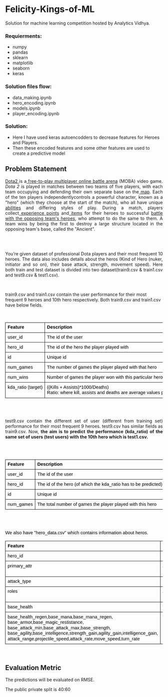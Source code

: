 # Felicity-Kings-of-ML
Solution for machine learning competition hosted by Analytics Vidhya.

### Requierments:
- numpy
- pandas
- sklearn
- matplotlib
- seaborn
- keras

### Solution files flow:
- data_making.ipynb
- hero_encoding.ipynb
- models.ipynb
- player_encoding.ipynb

### Solution:
- Here I have used keras autoencodders to decrease features for Heroes and Players.
- Then these encoded features and some other features are used to create a predictive model

<h2>Problem Statement</h2>

<p><p style="text-align: justify;"><a href="https://en.wikipedia.org/wiki/Dota_2">Dota2&nbsp;</a>is a<a href="https://en.wikipedia.org/wiki/Free-to-play"> free-to-play</a><a href="https://en.wikipedia.org/wiki/Multiplayer_online_battle_arena"> multiplayer online battle arena</a> (MOBA) video game. <em>Dota 2</em> is played in matches between two teams of five players, with each team occupying and defending their own separate base on the<a href="https://en.wikipedia.org/wiki/Level_(video_gaming)">&nbsp;map</a>. Each of the ten players independentlycontrols a powerful character, known as a "hero" (which they choose at the start of the match), who all have unique <a href="https://en.wikipedia.org/wiki/Skill_(role-playing_games)">abilities</a> and differing styles of play. During a match, players collect<a href="https://en.wikipedia.org/wiki/Experience_point">&nbsp;experience points</a> and<a href="https://en.wikipedia.org/wiki/Item_(gaming)">&nbsp;items</a> for their heroes to successful <a href="https://en.wikipedia.org/wiki/Player_versus_player">battle with the opposing team's </a><a href="https://en.wikipedia.org/wiki/Player_versus_player">heroes</a>, who attempt to do the same to them. A team wins by being the first to destroy a large structure located in the opposing team's base, called the "Ancient".</p>
<p><br /><br /></p>
<p style="text-align: justify;">You&rsquo;re given dataset of professional Dota players and their most frequent 10 heroes. The data also includes details about the heros (Kind of Hero (nuker, initiator and so on), their base attack, strength, movement speed). Here both train and test dataset is divided into two dataset(train9.csv &amp; train1.csv and test9.csv &amp; test1.csv).</p>
<p>&nbsp;</p>
<p>train9.csv and train1.csv contain the user performance for their most frequent 9 heroes and 10th hero respectively. Both train9.csv and train1.csv have below fields.</p>
<p>&nbsp; &nbsp;</p>
<table style="border: none; border-collapse: collapse;">
<tbody>
<tr style="height: 0pt;">
<td style="vertical-align: top; padding: 5pt 5pt 5pt 5pt; border: solid #000000 1pt;">
<p style="line-height: 1.2; margin-top: 0pt; margin-bottom: 0pt;"><strong><span style="font-size: 11pt; font-family: Arial; color: #000000; background-color: transparent; font-variant: normal; text-decoration: none; vertical-align: baseline; white-space: pre;">Feature</span></strong></p>
</td>
<td style="vertical-align: top; padding: 5pt 5pt 5pt 5pt; border: solid #000000 1pt;">
<p style="line-height: 1.2; margin-top: 0pt; margin-bottom: 0pt;"><strong><span style="font-size: 11pt; font-family: Arial; color: #000000; background-color: transparent; font-variant: normal; text-decoration: none; vertical-align: baseline; white-space: pre;">Description</span></strong></p>
</td>
</tr>
<tr style="height: 0pt;">
<td style="vertical-align: top; padding: 5pt 5pt 5pt 5pt; border: solid #000000 1pt;">
<p style="line-height: 1.2; margin-top: 0pt; margin-bottom: 0pt;"><span style="font-size: 11pt; font-family: Arial; color: #000000; background-color: transparent; font-weight: 400; font-variant: normal; text-decoration: none; vertical-align: baseline; white-space: pre;">user_id</span></p>
</td>
<td style="vertical-align: top; padding: 5pt 5pt 5pt 5pt; border: solid #000000 1pt;">
<p style="line-height: 1.2; margin-top: 0pt; margin-bottom: 0pt;"><span style="font-size: 11pt; font-family: Arial; color: #000000; background-color: transparent; font-weight: 400; font-variant: normal; text-decoration: none; vertical-align: baseline; white-space: pre;">The id of the user</span></p>
</td>
</tr>
<tr style="height: 0pt;">
<td style="vertical-align: top; padding: 5pt 5pt 5pt 5pt; border: solid #000000 1pt;">
<p style="line-height: 1.2; margin-top: 0pt; margin-bottom: 0pt;"><span style="font-size: 11pt; font-family: Arial; color: #000000; background-color: transparent; font-weight: 400; font-variant: normal; text-decoration: none; vertical-align: baseline; white-space: pre;">hero_id</span></p>
</td>
<td style="vertical-align: top; padding: 5pt 5pt 5pt 5pt; border: solid #000000 1pt;">
<p style="line-height: 1.2; margin-top: 0pt; margin-bottom: 0pt;"><span style="font-size: 11pt; font-family: Arial; color: #000000; background-color: transparent; font-weight: 400; font-variant: normal; text-decoration: none; vertical-align: baseline; white-space: pre;">The id of the hero the player played with</span></p>
</td>
</tr>
<tr style="height: 0pt;">
<td style="vertical-align: top; padding: 5pt 5pt 5pt 5pt; border: solid #000000 1pt;">
<p style="line-height: 1.2; margin-top: 0pt; margin-bottom: 0pt;"><span style="font-size: 11pt; font-family: Arial; color: #000000; background-color: transparent; font-weight: 400; font-variant: normal; text-decoration: none; vertical-align: baseline; white-space: pre;">id</span></p>
</td>
<td style="vertical-align: top; padding: 5pt 5pt 5pt 5pt; border: solid #000000 1pt;">
<p style="line-height: 1.2; margin-top: 0pt; margin-bottom: 0pt;"><span style="font-size: 11pt; font-family: Arial; color: #000000; background-color: transparent; font-weight: 400; font-variant: normal; text-decoration: none; vertical-align: baseline; white-space: pre;">Unique id</span></p>
</td>
</tr>
<tr style="height: 0pt;">
<td style="vertical-align: top; padding: 5pt 5pt 5pt 5pt; border: solid #000000 1pt;">
<p style="line-height: 1.2; margin-top: 0pt; margin-bottom: 0pt;"><span style="font-size: 11pt; font-family: Arial; color: #000000; background-color: transparent; font-weight: 400; font-variant: normal; text-decoration: none; vertical-align: baseline; white-space: pre;">num_games</span></p>
</td>
<td style="vertical-align: top; padding: 5pt 5pt 5pt 5pt; border: solid #000000 1pt;">
<p style="line-height: 1.2; margin-top: 0pt; margin-bottom: 0pt;"><span style="font-size: 11pt; font-family: Arial; color: #000000; background-color: transparent; font-weight: 400; font-variant: normal; text-decoration: none; vertical-align: baseline; white-space: pre;">The number of games the player played with that hero</span></p>
</td>
</tr>
<tr style="height: 0pt;">
<td style="vertical-align: top; padding: 5pt 5pt 5pt 5pt; border: solid #000000 1pt;">
<p style="line-height: 1.2; margin-top: 0pt; margin-bottom: 0pt;"><span style="font-size: 11pt; font-family: Arial; color: #000000; background-color: transparent; font-weight: 400; font-variant: normal; text-decoration: none; vertical-align: baseline; white-space: pre;">num_wins</span></p>
</td>
<td style="vertical-align: top; padding: 5pt 5pt 5pt 5pt; border: solid #000000 1pt;">
<p style="line-height: 1.2; margin-top: 0pt; margin-bottom: 0pt;"><span style="font-size: 11pt; font-family: Arial; color: #000000; background-color: transparent; font-weight: 400; font-variant: normal; text-decoration: none; vertical-align: baseline; white-space: pre;">Number of games the player won with this particular hero</span></p>
</td>
</tr>
<tr style="height: 0pt;">
<td style="vertical-align: top; padding: 5pt 5pt 5pt 5pt; border: solid #000000 1pt;">
<p style="line-height: 1.2; margin-top: 0pt; margin-bottom: 0pt;"><span style="font-size: 11pt; font-family: Arial; color: #000000; background-color: transparent; font-weight: 400; font-variant: normal; text-decoration: none; vertical-align: baseline; white-space: pre;">kda_ratio (target)</span></p>
</td>
<td style="vertical-align: top; padding: 5pt 5pt 5pt 5pt; border: solid #000000 1pt;">
<p style="line-height: 1.2; margin-top: 0pt; margin-bottom: 0pt;"><span style="font-size: 11pt; font-family: Arial; color: #000000; background-color: transparent; font-weight: 400; font-variant: normal; text-decoration: none; vertical-align: baseline; white-space: pre;">((Kills + Assists)*1000/Deaths) </span></p>
<p style="line-height: 1.2; margin-top: 0pt; margin-bottom: 0pt;"><span style="font-size: 11pt; font-family: Arial; color: #000000; background-color: transparent; font-weight: 400; font-variant: normal; text-decoration: none; vertical-align: baseline; white-space: pre;">Ratio: where kill, assists and deaths are average values per match for that hero</span></p>
</td>
</tr>
</tbody>
</table>
<p><br /><br /></p>
<p style="text-align: justify;">test9.csv contain the different set of user (different from training set) performance for their most frequent 9 heroes. test9.csv has similar fields as train9.csv. Now, <strong>t</strong><strong>he aim is to predict the performance (kda_ratio) of the same set of users (test users) with the 10th hero which is test1.csv.</strong></p>
<p><br /><br /></p>
<table style="border: none; border-collapse: collapse;">
<tbody>
<tr style="height: 0pt;">
<td style="vertical-align: top; padding: 5pt 5pt 5pt 5pt; border: solid #000000 1pt;">
<p style="line-height: 1.2; margin-top: 0pt; margin-bottom: 0pt;"><strong><span style="font-size: 11pt; font-family: Arial; color: #000000; background-color: transparent; font-variant: normal; text-decoration: none; vertical-align: baseline; white-space: pre;">Feature</span></strong></p>
</td>
<td style="vertical-align: top; padding: 5pt 5pt 5pt 5pt; border: solid #000000 1pt;">
<p style="line-height: 1.2; margin-top: 0pt; margin-bottom: 0pt;"><strong><span style="font-size: 11pt; font-family: Arial; color: #000000; background-color: transparent; font-variant: normal; text-decoration: none; vertical-align: baseline; white-space: pre;">Description</span></strong></p>
</td>
</tr>
<tr style="height: 0pt;">
<td style="vertical-align: top; padding: 5pt 5pt 5pt 5pt; border: solid #000000 1pt;">
<p style="line-height: 1.2; margin-top: 0pt; margin-bottom: 0pt;"><span style="font-size: 11pt; font-family: Arial; color: #000000; background-color: transparent; font-weight: 400; font-variant: normal; text-decoration: none; vertical-align: baseline; white-space: pre;">user_id</span></p>
</td>
<td style="vertical-align: top; padding: 5pt 5pt 5pt 5pt; border: solid #000000 1pt;">
<p style="line-height: 1.2; margin-top: 0pt; margin-bottom: 0pt;"><span style="font-size: 11pt; font-family: Arial; color: #000000; background-color: transparent; font-weight: 400; font-variant: normal; text-decoration: none; vertical-align: baseline; white-space: pre;">The id of the user</span></p>
</td>
</tr>
<tr style="height: 0pt;">
<td style="vertical-align: top; padding: 5pt 5pt 5pt 5pt; border: solid #000000 1pt;">
<p style="line-height: 1.2; margin-top: 0pt; margin-bottom: 0pt;"><span style="font-size: 11pt; font-family: Arial; color: #000000; background-color: transparent; font-weight: 400; font-variant: normal; text-decoration: none; vertical-align: baseline; white-space: pre;">hero_id</span></p>
</td>
<td style="vertical-align: top; padding: 5pt 5pt 5pt 5pt; border: solid #000000 1pt;">
<p style="line-height: 1.2; margin-top: 0pt; margin-bottom: 0pt;"><span style="font-size: 11pt; font-family: Arial; color: #000000; background-color: transparent; font-weight: 400; font-variant: normal; text-decoration: none; vertical-align: baseline; white-space: pre;">The id of the hero (of which the kda_ratio has to be predicted)</span></p>
</td>
</tr>
<tr style="height: 0pt;">
<td style="vertical-align: top; padding: 5pt 5pt 5pt 5pt; border: solid #000000 1pt;">
<p style="line-height: 1.2; margin-top: 0pt; margin-bottom: 0pt;"><span style="font-size: 11pt; font-family: Arial; color: #000000; background-color: transparent; font-weight: 400; font-variant: normal; text-decoration: none; vertical-align: baseline; white-space: pre;">id</span></p>
</td>
<td style="vertical-align: top; padding: 5pt 5pt 5pt 5pt; border: solid #000000 1pt;">
<p style="line-height: 1.2; margin-top: 0pt; margin-bottom: 0pt;"><span style="font-size: 11pt; font-family: Arial; color: #000000; background-color: transparent; font-weight: 400; font-variant: normal; text-decoration: none; vertical-align: baseline; white-space: pre;">Unique id</span></p>
</td>
</tr>
<tr style="height: 0pt;">
<td style="vertical-align: top; padding: 5pt 5pt 5pt 5pt; border: solid #000000 1pt;">
<p style="line-height: 1.2; margin-top: 0pt; margin-bottom: 0pt;"><span style="font-size: 11pt; font-family: Arial; color: #000000; background-color: transparent; font-weight: 400; font-variant: normal; text-decoration: none; vertical-align: baseline; white-space: pre;">num_games</span></p>
</td>
<td style="vertical-align: top; padding: 5pt 5pt 5pt 5pt; border: solid #000000 1pt;">
<p style="line-height: 1.2; margin-top: 0pt; margin-bottom: 0pt;"><span style="font-size: 11pt; font-family: Arial; color: #000000; background-color: transparent; font-weight: 400; font-variant: normal; text-decoration: none; vertical-align: baseline; white-space: pre;">The total number of games the player played with this hero</span></p>
</td>
</tr>
</tbody>
</table>
<p>&nbsp;<br /><br /></p>
<p style="line-height: 1.38; margin-top: 0pt; margin-bottom: 0pt;"><span style="font-size: 11pt; font-family: Arial; color: #000000; background-color: transparent; font-weight: 400; font-variant: normal; text-decoration: none; vertical-align: baseline; white-space: pre;">We also have "hero_data.csv" which contains information about heros.</span></p>
<table style="border: none; border-collapse: collapse;">
<tbody>
<tr style="height: 0pt;">
<td style="vertical-align: top; padding: 5pt 5pt 5pt 5pt; border: solid #000000 1pt;">
<p style="line-height: 1.2; margin-top: 0pt; margin-bottom: 0pt;"><strong><span style="font-size: 11pt; font-family: Arial; color: #000000; background-color: transparent; font-variant: normal; text-decoration: none; vertical-align: baseline; white-space: pre;">Feature</span></strong></p>
</td>
<td style="vertical-align: top; padding: 5pt 5pt 5pt 5pt; border: solid #000000 1pt;">
<p style="line-height: 1.2; margin-top: 0pt; margin-bottom: 0pt;"><strong><span style="font-size: 11pt; font-family: Arial; color: #000000; background-color: transparent; font-variant: normal; text-decoration: none; vertical-align: baseline; white-space: pre;">Description</span></strong></p>
</td>
</tr>
<tr style="height: 0pt;">
<td style="vertical-align: top; padding: 5pt 5pt 5pt 5pt; border: solid #000000 1pt;">
<p style="line-height: 1.2; margin-top: 0pt; margin-bottom: 0pt;"><span style="font-size: 11pt; font-family: Arial; color: #000000; background-color: transparent; font-weight: 400; font-variant: normal; text-decoration: none; vertical-align: baseline; white-space: pre;">hero_id</span></p>
</td>
<td style="vertical-align: top; padding: 5pt 5pt 5pt 5pt; border: solid #000000 1pt;">
<p style="line-height: 1.2; margin-top: 0pt; margin-bottom: 0pt;"><span style="font-size: 11pt; font-family: Arial; color: #000000; background-color: transparent; font-weight: 400; font-variant: normal; text-decoration: none; vertical-align: baseline; white-space: pre;">Id of the hero</span></p>
</td>
</tr>
<tr style="height: 0pt;">
<td style="vertical-align: top; padding: 5pt 5pt 5pt 5pt; border: solid #000000 1pt;">
<p style="line-height: 1.2; margin-top: 0pt; margin-bottom: 0pt;"><span style="font-size: 11pt; font-family: Arial; color: #000000; background-color: transparent; font-weight: 400; font-variant: normal; text-decoration: none; vertical-align: baseline; white-space: pre;">primary_attr</span></p>
</td>
<td style="vertical-align: top; padding: 5pt 5pt 5pt 5pt; border: solid #000000 1pt;">
<p style="line-height: 1.2; margin-top: 0pt; margin-bottom: 0pt;"><span style="font-size: 11pt; font-family: Arial; color: #000000; background-color: transparent; font-weight: 400; font-variant: normal; text-decoration: none; vertical-align: baseline; white-space: pre;">A string denoting what the primary attribute of the hero is</span></p>
<p style="line-height: 1.2; margin-top: 0pt; margin-bottom: 0pt;"><span style="font-size: 11pt; font-family: Arial; color: #000000; background-color: transparent; font-weight: 400; font-variant: normal; text-decoration: none; vertical-align: baseline; white-space: pre;"> (int- initiator, agi- agility, str- strength and so on)</span></p>
</td>
</tr>
<tr style="height: 0pt;">
<td style="vertical-align: top; padding: 5pt 5pt 5pt 5pt; border: solid #000000 1pt;">
<p style="line-height: 1.2; margin-top: 0pt; margin-bottom: 0pt;"><span style="font-size: 11pt; font-family: Arial; color: #000000; background-color: transparent; font-weight: 400; font-variant: normal; text-decoration: none; vertical-align: baseline; white-space: pre;">attack_type</span></p>
</td>
<td style="vertical-align: top; padding: 5pt 5pt 5pt 5pt; border: solid #000000 1pt;">
<p style="line-height: 1.2; margin-top: 0pt; margin-bottom: 0pt;"><span style="font-size: 11pt; font-family: Arial; color: #000000; background-color: transparent; font-weight: 400; font-variant: normal; text-decoration: none; vertical-align: baseline; white-space: pre;">String, :&rdquo;Melee&ldquo; or &ldquo;Ranged&rdquo;</span></p>
</td>
</tr>
<tr style="height: 0pt;">
<td style="vertical-align: top; padding: 5pt 5pt 5pt 5pt; border: solid #000000 1pt;">
<p style="line-height: 1.2; margin-top: 0pt; margin-bottom: 0pt;"><span style="font-size: 11pt; font-family: Arial; color: #000000; background-color: transparent; font-weight: 400; font-variant: normal; text-decoration: none; vertical-align: baseline; white-space: pre;">roles</span></p>
</td>
<td style="vertical-align: top; padding: 5pt 5pt 5pt 5pt; border: solid #000000 1pt;">
<p style="line-height: 1.2; margin-top: 0pt; margin-bottom: 0pt;"><span style="font-size: 11pt; font-family: Arial; color: #000000; background-color: transparent; font-weight: 400; font-variant: normal; text-decoration: none; vertical-align: baseline; white-space: pre;">An array of strings which have roles of heroes</span></p>
<p style="line-height: 1.2; margin-top: 0pt; margin-bottom: 0pt;"><span style="font-size: 11pt; font-family: Arial; color: #000000; background-color: transparent; font-weight: 400; font-variant: normal; text-decoration: none; vertical-align: baseline; white-space: pre;"> (eg Support, Disabler, Nuker, etc.)</span></p>
</td>
</tr>
<tr style="height: 0pt;">
<td style="vertical-align: top; padding: 5pt 5pt 5pt 5pt; border: solid #000000 1pt;">
<p style="line-height: 1.2; margin-top: 0pt; margin-bottom: 0pt;"><span style="font-size: 11pt; font-family: Arial; color: #000000; background-color: transparent; font-weight: 400; font-variant: normal; text-decoration: none; vertical-align: baseline; white-space: pre;">base_health</span></p>
</td>
<td style="vertical-align: top; padding: 5pt 5pt 5pt 5pt; border: solid #000000 1pt;">
<p style="line-height: 1.2; margin-top: 0pt; margin-bottom: 0pt;"><span style="font-size: 11pt; font-family: Arial; color: #000000; background-color: transparent; font-weight: 400; font-variant: normal; text-decoration: none; vertical-align: baseline; white-space: pre;">The basic health the hero starts with</span></p>
</td>
</tr>
<tr style="height: 0pt;">
<td style="vertical-align: top; padding: 5pt 5pt 5pt 5pt; border: solid #000000 1pt;">
<p style="line-height: 1.2; margin-top: 0pt; margin-bottom: 0pt;"><span style="font-size: 11pt; font-family: Arial; color: #000000; background-color: transparent; font-weight: 400; font-variant: normal; text-decoration: none; vertical-align: baseline; white-space: pre;">base_health_regen,base_mana,base_mana_regen,</span></p>
<p style="line-height: 1.2; margin-top: 0pt; margin-bottom: 0pt;"><span style="font-size: 11pt; font-family: Arial; color: #000000; background-color: transparent; font-weight: 400; font-variant: normal; text-decoration: none; vertical-align: baseline; white-space: pre;">base_armor,base_magic_restistance,</span></p>
<p style="line-height: 1.2; margin-top: 0pt; margin-bottom: 0pt;"><span style="font-size: 11pt; font-family: Arial; color: #000000; background-color: transparent; font-weight: 400; font-variant: normal; text-decoration: none; vertical-align: baseline; white-space: pre;">base_attack_min,base_attack_max,base_strength,</span></p>
<p style="line-height: 1.2; margin-top: 0pt; margin-bottom: 0pt;"><span style="font-size: 11pt; font-family: Arial; color: #000000; background-color: transparent; font-weight: 400; font-variant: normal; text-decoration: none; vertical-align: baseline; white-space: pre;">base_agility,base_intelligence,strength_gain,agility_gain,intelligence_gain,</span></p>
<p style="line-height: 1.2; margin-top: 0pt; margin-bottom: 0pt;"><span style="font-size: 11pt; font-family: Arial; color: #000000; background-color: transparent; font-weight: 400; font-variant: normal; text-decoration: none; vertical-align: baseline; white-space: pre;">attack_range,projectile_speed,attack_rate,move_speed,turn_rate</span></p>
</td>
<td style="vertical-align: top; padding: 5pt 5pt 5pt 5pt; border: solid #000000 1pt;">
<p style="line-height: 1.2; margin-top: 0pt; margin-bottom: 0pt;"><span style="font-size: 11pt; font-family: Arial; color: #000000; background-color: transparent; font-weight: 400; font-variant: normal; text-decoration: none; vertical-align: baseline; white-space: pre;">These are the basic stats the heroes start with </span></p>
<p style="line-height: 1.2; margin-top: 0pt; margin-bottom: 0pt;"><span style="font-size: 11pt; font-family: Arial; color: #000000; background-color: transparent; font-weight: 400; font-variant: normal; text-decoration: none; vertical-align: baseline; white-space: pre;">(some remain same throughout the game)</span></p>
</td>
</tr>
</tbody>
</table>
<p>&nbsp;</p>
<h2>Evaluation Metric</h2>
<p>The predictions will be evaluated on RMSE.</p>
<p>The public private split is 40:60</p> </p>
